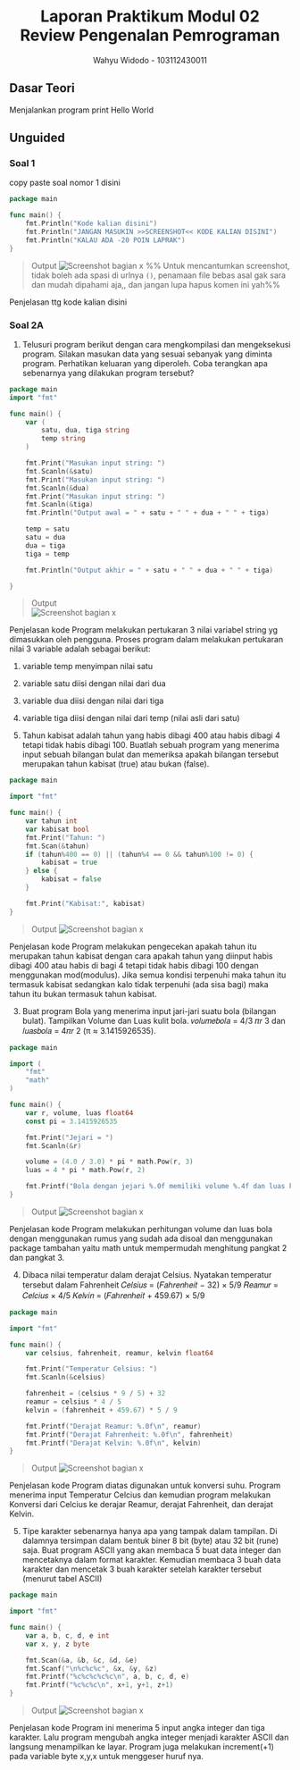 # <h1 align="center">Laporan Praktikum Modul 02 <br> Review Pengenalan Pemrograman</h1>
<p align="center">Wahyu Widodo - 103112430011</p>

## Dasar Teori

Menjalankan program print Hello World

## Unguided

### Soal 1

copy paste soal nomor 1 disini

```go
package main

func main() {
	fmt.Println("Kode kalian disini")
	fmt.Println("JANGAN MASUKIN >>SCREENSHOT<< KODE KALIAN DISINI")
	fmt.Println("KALAU ADA -20 POIN LAPRAK")
}
```

> Output
> ![Screenshot bagian x](output/screenshot_soal1.png)
> %% Untuk mencantumkan screenshot, tidak boleh ada spasi di urlnya `()`, penamaan file bebas asal gak sara dan mudah dipahami aja,, dan jangan lupa hapus komen ini yah%%

Penjelasan ttg kode kalian disini

### Soal 2A

1. Telusuri program berikut dengan cara mengkompilasi dan mengeksekusi program.
Silakan masukan data yang sesuai sebanyak yang diminta program. Perhatikan keluaran
yang diperoleh. Coba terangkan apa sebenarnya yang dilakukan program tersebut?

```go
package main
import "fmt"

func main() {
    var (
        satu, dua, tiga string
        temp string
    )

    fmt.Print("Masukan input string: ")
    fmt.Scanln(&satu)
    fmt.Print("Masukan input string: ")
    fmt.Scanln(&dua)
    fmt.Print("Masukan input string: ")
    fmt.Scanln(&tiga)
    fmt.Println("Output awal = " + satu + " " + dua + " " + tiga)

    temp = satu
    satu = dua
    dua = tiga
    tiga = temp

    fmt.Println("Output akhir = " + satu + " " + dua + " " + tiga)

}
```

> Output <br>
> ![Screenshot bagian x](output/2a-soal1.png)

Penjelasan kode
Program melakukan pertukaran 3 nilai variabel string yg dimasukkan oleh pengguna. Proses program dalam melakukan pertukaran nilai 3 variable adalah sebagai berikut:
 1. variable temp menyimpan nilai satu
 2. variable satu diisi dengan nilai dari dua
 3. variable dua diisi dengan nilai dari tiga
 4. variable tiga diisi dengan nilai dari temp (nilai asli dari satu)


2. Tahun kabisat adalah tahun yang habis dibagi 400 atau habis dibagi 4 tetapi tidak habis
dibagi 100. Buatlah sebuah program yang menerima input sebuah bilangan bulat dan
memeriksa apakah bilangan tersebut merupakan tahun kabisat (true) atau bukan (false).

```go
package main

import "fmt"

func main() {
	var tahun int
	var kabisat bool
	fmt.Print("Tahun: ")
	fmt.Scan(&tahun)
	if (tahun%400 == 0) || (tahun%4 == 0 && tahun%100 != 0) {
		kabisat = true
	} else {
		kabisat = false
	}

	fmt.Print("Kabisat:", kabisat)
}
```

> Output
> ![Screenshot bagian x](output/2a-soal2.png)

Penjelasan kode
Program melakukan pengecekan apakah tahun itu merupakan tahun kabisat dengan cara apakah tahun yang diinput habis dibagi 400 atau habis di bagi 4 tetapi tidak habis dibagi 100 dengan menggunakan mod(modulus). Jika semua kondisi terpenuhi maka tahun itu termasuk kabisat sedangkan kalo tidak terpenuhi (ada sisa bagi) maka tahun itu bukan termasuk tahun kabisat.


3. Buat program Bola yang menerima input jari-jari suatu bola (bilangan bulat). Tampilkan
Volume dan Luas kulit bola. 𝑣𝑜𝑙𝑢𝑚𝑒𝑏𝑜𝑙𝑎 = 4/3 𝜋𝑟 3 dan 𝑙𝑢𝑎𝑠𝑏𝑜𝑙𝑎 = 4𝜋𝑟 2 
(π ≈ 3.1415926535).

```go
package main

import (
	"fmt"
	"math"
)

func main() {
	var r, volume, luas float64
	const pi = 3.1415926535

	fmt.Print("Jejari = ")
	fmt.Scanln(&r)

	volume = (4.0 / 3.0) * pi * math.Pow(r, 3)
	luas = 4 * pi * math.Pow(r, 2)

	fmt.Printf("Bola dengan jejari %.0f memiliki volume %.4f dan luas kulit %.4f\n", r, volume, luas)
}
```

> Output
> ![Screenshot bagian x](output/2a-soal3.png)

Penjelasan kode
Program melakukan perhitungan volume dan luas bola dengan menggunakan rumus yang sudah ada disoal dan menggunakan package tambahan yaitu math untuk mempermudah menghitung pangkat 2 dan pangkat 3. 


4. Dibaca nilai temperatur dalam derajat Celsius. Nyatakan temperatur tersebut dalam 
Fahrenheit
𝐶𝑒𝑙𝑠𝑖𝑢𝑠 = (𝐹𝑎ℎ𝑟𝑒𝑛ℎ𝑒𝑖𝑡 − 32) × 5/9
𝑅𝑒𝑎𝑚𝑢𝑟 = 𝐶𝑒𝑙𝑐𝑖𝑢𝑠 × 4/5
𝐾𝑒𝑙𝑣𝑖𝑛 = (𝐹𝑎ℎ𝑟𝑒𝑛ℎ𝑒𝑖𝑡 + 459.67) × 5/9

```go
package main

import "fmt"

func main() {
	var celsius, fahrenheit, reamur, kelvin float64

	fmt.Print("Temperatur Celsius: ")
	fmt.Scanln(&celsius)

	fahrenheit = (celsius * 9 / 5) + 32
	reamur = celsius * 4 / 5
	kelvin = (fahrenheit + 459.67) * 5 / 9

	fmt.Printf("Derajat Reamur: %.0f\n", reamur)
	fmt.Printf("Derajat Fahrenheit: %.0f\n", fahrenheit)
	fmt.Printf("Derajat Kelvin: %.0f\n", kelvin)
}
```

> Output
> ![Screenshot bagian x](output/2a-soal4.png)

Penjelasan kode
Program diatas digunakan untuk konversi suhu. Program menerima input Temperatur Celcius dan kemudian program melakukan Konversi dari Celcius ke derajar Reamur, derajat Fahrenheit, dan derajat Kelvin. 


5. Tipe karakter sebenarnya hanya apa yang tampak dalam tampilan. Di dalamnya 
tersimpan dalam bentuk biner 8 bit (byte) atau 32 bit (rune) saja. Buat program ASCII yang akan membaca 5 buat data integer dan mencetaknya dalam format karakter. Kemudian membaca 3 buah data karakter dan mencetak 3 buah karakter setelah karakter tersebut (menurut tabel ASCII)

```go
package main

import "fmt"

func main() {
	var a, b, c, d, e int
	var x, y, z byte

	fmt.Scan(&a, &b, &c, &d, &e)
	fmt.Scanf("\n%c%c%c", &x, &y, &z)
	fmt.Printf("%c%c%c%c%c\n", a, b, c, d, e)
	fmt.Printf("%c%c%c\n", x+1, y+1, z+1)
}
```

> Output
> ![Screenshot bagian x](output/2a-soal5.png)

Penjelasan kode
Program ini menerima 5 input angka integer dan tiga karakter. Lalu program mengubah angka integer menjadi karakter ASCII dan langsung menampilkan ke layar. Program juga melakukan increment(+1) pada variable byte x,y,x untuk menggeser huruf nya.
